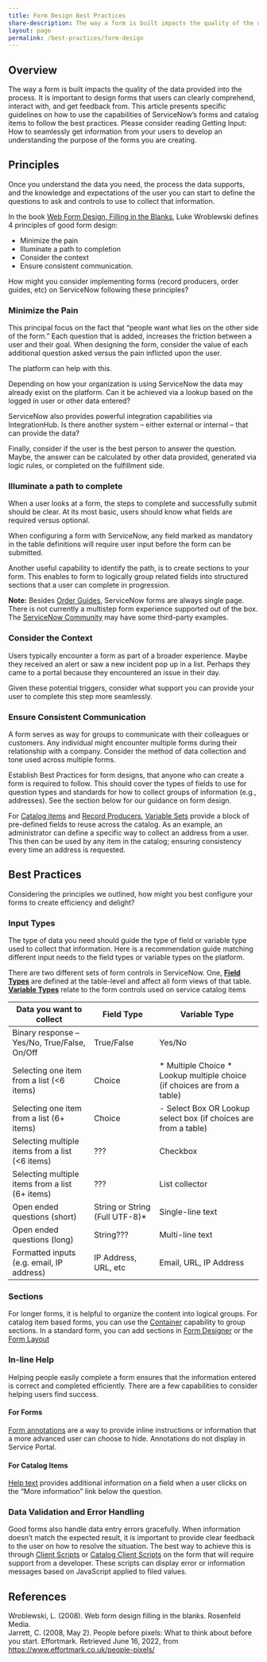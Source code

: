 ```yaml
---
title: Form Design Best Practices
share-description: The way a form is built impacts the quality of the data provided into the process. It is important to design forms that users can clearly comprehend, interact with, and get feedback from. This article presents specific guidelines on how to use the capabilities of ServiceNow’s forms and catalog items to follow the best practices.
layout: page
permalink: /best-practices/form-design
---
```

## Overview
The way a form is built impacts the quality of the data provided into the process. It is important to design forms that users can clearly comprehend, interact with, and get feedback from. This article presents specific guidelines on how to use the capabilities of ServiceNow’s forms and catalog items to follow the best practices. Please consider reading Getting Input: How to seamlessly get information from your users to develop an understanding the purpose of the forms you are creating.

## Principles
Once you understand the data you need, the process the data supports, and the knowledge and expectations of the user you can start to define the questions to ask and controls to use to collect that information. 
 
In the book [Web Form Design, Filling in the Blanks](), Luke Wroblewski defines 4 principles of good form design: 
* Minimize the pain 
* Illuminate a path to completion 
* Consider the context 
* Ensure consistent communication. 

How might you consider implementing forms (record producers, order guides, etc) on ServiceNow following these principles?

### Minimize the Pain 
This principal focus on the fact that “people want what lies on the other side of the form.” Each question that is added, increases the friction between a user and their goal. When designing the form, consider the value of each additional question asked versus the pain inflicted upon the user. 
 
The platform can help with this.  
 
Depending on how your organization is using ServiceNow the data may already exist on the platform. Can it be achieved via a lookup based on the logged in user or other data entered? 
 
ServiceNow also provides powerful integration capabilities via IntegrationHub. Is there another system – either external or internal – that can provide the data? 
 
Finally, consider if the user is the best person to answer the question. Maybe, the answer can be calculated by other data provided, generated via logic rules, or completed on the fulfillment side. 

### Illuminate a path to complete 
When a user looks at a form, the steps to complete and successfully submit should be clear.  At its most basic, users should know what fields are required versus optional.  
 
When configuring a form with ServiceNow, any field marked as mandatory in the table definitions will require user input before the form can be submitted. 
 
Another useful capability to identify the path, is to create sections to your form. This enables to form to logically group related fields into structured sections that a user can complete in progression. 
 
**Note:** Besides [Order Guides](https://docs.servicenow.com/csh?topicname=c_ServiceCatalogOrderGuides.html&version=latest), ServiceNow forms are always single page. There is not currently a multistep form experience supported out of the box. The [ServiceNow Community](https://www.servicenow.com/community/) may have some third-party examples. 

### Consider the Context 
Users typically encounter a form as part of a broader experience. Maybe they received an alert or saw a new incident pop up in a list. Perhaps they came to a portal because they encountered an issue in their day. 
 
Given these potential triggers, consider what support you can provide your user to complete this step more seamlessly.

### Ensure Consistent Communication 
A form serves as way for groups to communicate with their colleagues or customers. Any individual might encounter multiple forms during their relationship with a company. Consider the method of data collection and tone used across multiple forms. 
 
Establish Best Practices for form designs, that anyone who can create a form is required to follow. This should cover the types of fields to use for question types and standards for how to collect groups of information (e.g., addresses). See the section below for our guidance on form design. 
 
For [Catalog items](https://docs.servicenow.com/bundle/tokyo-servicenow-platform/page/product/service-catalog-management/concept/c_IntroductionToCatalogItems.html) and [Record Producers](https://docs.servicenow.com/bundle/tokyo-servicenow-platform/page/product/service-catalog-management/concept/c_RecordProducer.html), [Variable Sets](https://docs.servicenow.com/csh?topicname=c_ServiceCatalogVariableSets.html&version=latest) provide a block of pre-defined fields to reuse across the catalog. As an example, an administrator can define a specific way to collect an address from a user. This then can be used by any item in the catalog; ensuring consistency every time an address is requested. 

## Best Practices
Considering the principles we outlined, how might you best configure your forms to create efficiency and delight?

### Input Types
The type of data you need should guide the type of field or variable type used to collect that information. Here is a recommendation guide matching different input needs to the field types or variable types on the platform. 

There are two different sets of form controls in ServiceNow. One, **[Field Types](https://docs.servicenow.com/bundle/sandiego-platform-administration/page/administer/reference-pages/reference/r_FieldTypes.html)** are defined at the table-level and affect all form views of that table. **[Variable Types](https://docs.servicenow.com/bundle/sandiego-servicenow-platform/page/product/service-catalog-management/reference/r_VariableTypes.html#d257767e1556)** relate to the form controls used on service catalog items

| Data you want to collect | Field Type | Variable Type |
| ----------- | ----------- | ----------- |
|Binary response – Yes/No, True/False, On/Off|True/False|Yes/No|
|Selecting one item from a list (<6 items)|Choice|* Multiple Choice * Lookup multiple choice (if choices are from a table)|
|Selecting one item from a list (6+ items)|Choice|-  Select Box OR Lookup select box (if choices are from a table)|
|Selecting multiple items from a list (<6 items)|???|  Checkbox|
|Selecting multiple items from a list (6+ items)|???| List collector|
|Open ended questions (short)|String or String (Full UTF-8)*|Single-line text|
|Open ended questions (long)|String???|Multi-line text|
|Formatted inputs (e.g. email, IP address)| IP Address, URL, etc| Email, URL, IP Address|

### Sections 
For longer forms, it is helpful to organize the content into logical groups. For catalog item based forms, you can use the [Container](https://docs.servicenow.com/csh?topicname=r_VariableTypes.html&version=latest) capability to group sections. In a standard form, you can add sections in [Form Designer](https://docs.servicenow.com/csh?topicname=c_FormDesign.html&version=latest) or the [Form Layout](https://docs.servicenow.com/csh?topicname=configure-form-layout.html&version=latest)
 
### In-line Help 
Helping people easily complete a form ensures that the information entered is correct and completed efficiently. There are a few capabilities to consider helping users find success. 
 
#### For Forms
[Form annotations](https://docs.servicenow.com/csh?topicname=set-up-form-annotations.html&version=latest) are a way to provide inline instructions or information that a more advanced user can choose to hide. Annotations do not display in Service Portal. 

#### For Catalog Items
[Help text](https://docs.servicenow.com/csh?topicname=t_DefineAnItemQuestion.html&version=latest) provides additional information on a field when a user clicks on the “More information” link below the question.

### Data Validation and Error Handling
Good forms also handle data entry errors gracefully. When information doesn’t match the expected result, it is important to provide clear feedback to the user on how to resolve the situation. The best way to achieve this is through [Client Scripts](https://docs.servicenow.com/csh?topicname=client-scripts.html&version=latest) or [Catalog Client Scripts](https://docs.servicenow.com/csh?topicname=c_CatalogClientScriptCreation.html&version=latest) on the form that will require support from a developer. These scripts can display error or information messages based on JavaScript applied to filed values.

## References
Wroblewski, L. (2008). Web form design filling in the blanks. Rosenfeld Media.  
Jarrett, C. (2008, May 2). People before pixels: What to think about before you start. Effortmark. Retrieved June 16, 2022, from https://www.effortmark.co.uk/people-pixels/   

